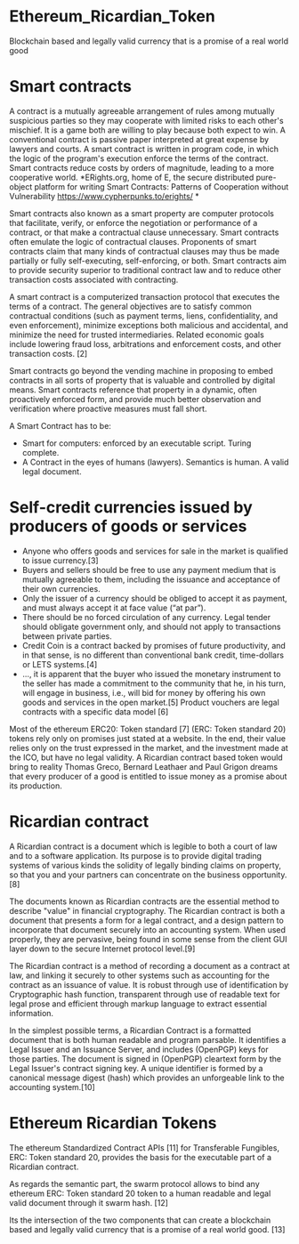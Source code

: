 # Ethereum_Ricardian_Token
Blockchain based and legally valid currency that is a promise of a real world good

# Smart contracts
A contract is a mutually agreeable arrangement of rules among mutually suspicious parties so they may cooperate with limited risks to each other's mischief. It is a game both are willing to play because both expect to win. A conventional contract is passive paper interpreted at great expense by lawyers and courts. A smart contract is written in program code, in which the logic of the program's execution enforce the terms of the contract. Smart contracts reduce costs by orders of magnitude, leading to a more cooperative world. *ERights.org, home of E, the secure distributed pure-object platform for writing Smart Contracts: Patterns of Cooperation without Vulnerability https://www.cypherpunks.to/erights/ *

Smart contracts also known as a smart property are computer protocols that facilitate, verify, or enforce the negotiation or performance of a contract, or that make a contractual clause unnecessary. Smart contracts often emulate the logic of contractual clauses. Proponents of smart contracts claim that many kinds of contractual clauses may thus be made partially or fully self-executing, self-enforcing, or both. Smart contracts aim to provide security superior to traditional contract law and to reduce other transaction costs associated with contracting.  

A smart contract is a computerized transaction protocol that executes the terms of a contract. The general objectives are to satisfy common contractual conditions (such as payment terms, liens, confidentiality, and even enforcement), minimize exceptions both malicious and accidental, and minimize the need for trusted intermediaries. Related economic goals include lowering fraud loss, arbitrations and enforcement costs, and other transaction costs. [2]  

Smart contracts go beyond the vending machine in proposing to embed contracts in all sorts of property that is valuable and controlled by digital means. Smart contracts reference that property in a dynamic, often proactively enforced form, and provide much better observation and verification where proactive measures must fall short.

A Smart Contract has to be: 
* Smart for computers: enforced by an executable script. Turing complete. 
* A Contract in the eyes of humans (lawyers). Semantics is human. A valid legal document.

# Self-credit currencies issued by producers of goods or services
* Anyone who offers goods and services for sale in the market is qualified to issue currency.[3] 
* Buyers and sellers should be free to use any payment medium that is mutually agreeable to them, including the issuance and acceptance of their own currencies.
* Only the issuer of a currency should be obliged to accept it as payment, and must always accept it at face value (“at par”).
* There should be no forced circulation of any currency. Legal tender should obligate government only, and should not apply to transactions between private parties.
* Credit Coin is a contract backed by promises of future productivity, and in that sense, is no different than conventional bank credit, time-dollars or LETS systems.[4]
* ..., it is apparent that the buyer who issued the monetary instrument to the seller has made a commitment to the community that he, in his turn, will engage in business, i.e., will bid for money by offering his own goods and services in the open market.[5]
Product vouchers are legal contracts with a specific data model [6] 

Most of the ethereum ERC20: Token standard [7] (ERC: Token standard 20) tokens rely only on promises just stated at a website. In the end, their value relies only on the trust expressed in the market, and the investment made at the ICO, but have no legal validity. A Ricardian contract based token would bring to reality Thomas Greco, Bernard Leathaer and Paul Grigon dreams that every producer of a good is entitled to issue money as a promise about its production.  

# Ricardian contract
A Ricardian contract is a document which is legible to both a court of law and to a software application. Its purpose is to provide digital trading systems of various kinds the solidity of legally binding claims on property, so that you and your partners can concentrate on the business opportunity. [8]

The documents known as Ricardian contracts are the essential method to describe "value" in financial cryptography. The Ricardian contract is both a document that presents a form for a legal contract, and a design pattern to incorporate that document securely into an accounting system. When used properly, they are pervasive, being found in some sense from the client GUI layer down to the secure Internet protocol level.[9] 

The Ricardian contract is a method of recording a document as a contract at law, and linking it securely to other systems such as accounting for the contract as an issuance of value. It is robust through use of identification by Cryptographic hash function, transparent through use of readable text for legal prose and efficient through markup language to extract essential information.  

In the simplest possible terms, a Ricardian Contract is a formatted document that is both human readable and program parsable. It identifies a Legal Issuer and an Issuance Server, and includes (OpenPGP) keys for those parties. The document is signed in (OpenPGP) cleartext form by the Legal Issuer's contract signing key. A unique identifier is formed by a canonical message digest (hash) which provides an unforgeable link to the accounting system.[10] 

# Ethereum Ricardian Tokens
The ethereum Standardized Contract APIs [11] for Transferable Fungibles, ERC: Token standard 20, provides the basis for the executable part of a Ricardian contract.   

As regards the semantic part, the swarm protocol allows to bind any ethereum ERC: Token standard 20 token to a human readable and legal valid document through it swarm hash. [12]

Its the intersection of the two components that can create a blockchain based and legally valid currency that is a promise of a real world good. [13]  
